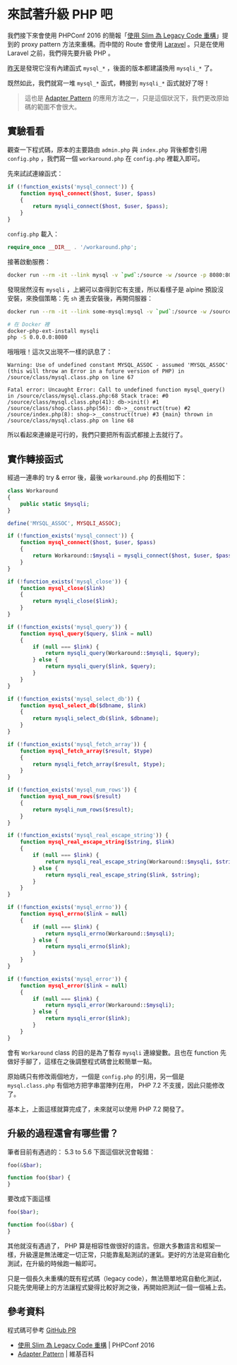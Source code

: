 # 來試著升級 PHP 吧

我們接下來會使用 PHPConf 2016 的簡報「[使用 Slim 為 Legacy Code 重構][]」提到的 proxy pattern 方法來重構。而中間的 Route 會使用 [Laravel][] 。只是在使用 Laravel 之前，我們得先要升級 PHP 。

[昨天][Day 14]是發現它沒有內建函式 `mysql_*` ，後面的版本都建議換用 `mysqli_*` 了。

既然如此，我們就寫一堆 `mysql_*` 函式，轉接到 `mysqli_*` 函式就好了呀！

> 這也是 [Adapter Pattern][] 的應用方法之一，只是這個狀況下，我們更改原始碼的範圍不會很大。

## 實驗看看

觀查一下程式碼，原本的主要路由 `admin.php` 與 `index.php` 背後都會引用 `config.php` ，我們寫一個 `workaround.php` 在 `config.php` 裡載入即可。

先來試試連線函式：

```php
if (!function_exists('mysql_connect')) {
    function mysql_connect($host, $user, $pass)
    {
        return mysqli_connect($host, $user, $pass);
    }
}
```

`config.php` 載入：

```php
require_once __DIR__ . '/workaround.php';
```

接著啟動服務：

```bash
docker run --rm -it --link mysql -v `pwd`:/source -w /source -p 8080:8080 php:7.2-alpine php -S 0.0.0.0:8080
```

發現居然沒有 `mysqli` ，上網可以查得到它有支援，所以看樣子是 alpine 預設沒安裝，來換個策略：先 `sh` 進去安裝後，再開伺服器：

```bash
docker run --rm -it --link some-mysql:mysql -v `pwd`:/source -w /source -p 8080:8080 php:7.2-alpine sh

# 在 Docker 裡
docker-php-ext-install mysqli
php -S 0.0.0.0:8080
```

哦哦哦！這次又出現不一樣的訊息了：

```
Warning: Use of undefined constant MYSQL_ASSOC - assumed 'MYSQL_ASSOC' (this will throw an Error in a future version of PHP) in /source/class/mysql.class.php on line 67

Fatal error: Uncaught Error: Call to undefined function mysql_query() in /source/class/mysql.class.php:68 Stack trace: #0 /source/class/mysql.class.php(41): db->init() #1 /source/class/shop.class.php(56): db->__construct(true) #2 /source/index.php(8): shop->__construct(true) #3 {main} thrown in /source/class/mysql.class.php on line 68
```

所以看起來連線是可行的，我們只要把所有函式都接上去就行了。

## 實作轉接函式

經過一連串的 try & error 後，最後 `workaround.php` 的長相如下：

```php
class Workaround
{
    public static $mysqli;
}

define('MYSQL_ASSOC', MYSQLI_ASSOC);

if (!function_exists('mysql_connect')) {
    function mysql_connect($host, $user, $pass)
    {
        return Workaround::$mysqli = mysqli_connect($host, $user, $pass);
    }
}

if (!function_exists('mysql_close')) {
    function mysql_close($link)
    {
        return mysqli_close($link);
    }
}

if (!function_exists('mysql_query')) {
    function mysql_query($query, $link = null)
    {
        if (null === $link) {
            return mysqli_query(Workaround::$mysqli, $query);
        } else {
            return mysqli_query($link, $query);
        }
    }
}

if (!function_exists('mysql_select_db')) {
    function mysql_select_db($dbname, $link)
    {
        return mysqli_select_db($link, $dbname);
    }
}

if (!function_exists('mysql_fetch_array')) {
    function mysql_fetch_array($result, $type)
    {
        return mysqli_fetch_array($result, $type);
    }
}

if (!function_exists('mysql_num_rows')) {
    function mysql_num_rows($result)
    {
        return mysqli_num_rows($result);
    }
}

if (!function_exists('mysql_real_escape_string')) {
    function mysql_real_escape_string($string, $link)
    {
        if (null === $link) {
            return mysqli_real_escape_string(Workaround::$mysqli, $string);
        } else {
            return mysqli_real_escape_string($link, $string);
        }
    }
}

if (!function_exists('mysql_errno')) {
    function mysql_errno($link = null)
    {
        if (null === $link) {
            return mysqli_errno(Workaround::$mysqli);
        } else {
            return mysqli_errno($link);
        }
    }
}

if (!function_exists('mysql_error')) {
    function mysql_error($link = null)
    {
        if (null === $link) {
            return mysqli_error(Workaround::$mysqli);
        } else {
            return mysqli_error($link);
        }
    }
}
```

會有 `Workaround` class 的目的是為了暫存 `mysqli` 連線變數。且也在 function 先做好手腳了，這樣在之後調整程式碼會比較簡單一點。

原始碼只有修改兩個地方，一個是 `config.php` 的引用，另一個是 `mysql.class.php` 有個地方把字串當陣列在用， PHP 7.2 不支援，因此只能修改了。

基本上，上面這樣就算完成了，未來就可以使用 PHP 7.2 開發了。

## 升級的過程還會有哪些雷？

筆者目前有遇過的： 5.3 to 5.6 下面這個狀況會報錯：

```php
foo(&$bar);

function foo($bar) {
}
```

要改成下面這樣

```php
foo($bar);

function foo(&$bar) {
}
```

其他就沒有遇過了， PHP 算是相容性做很好的語言。但跟大多數語言和框架一樣，升級還是無法確定一切正常，只能靠亂點測試的運氣。更好的方法是寫自動化測試，在升級的時候跑一輪即可。

只是一個長久未重構的既有程式碼（legacy code），無法簡單地寫自動化測試，只能先使用硬上的方法讓程式變得比較好測之後，再開始把測試一個一個補上去。

## 參考資料

程式碼可參考 [GitHub PR](https://github.com/MilesChou/book-refactoring-30-days/pull/2/files)

* [使用 Slim 為 Legacy Code 重構][] | PHPConf 2016
* [Adapter Pattern][] | 維基百科

[Adapter Pattern]: https://en.wikipedia.org/wiki/Adapter_pattern
[Laravel]: https://laravel.com/
[使用 Slim 為 Legacy Code 重構]: https://docs.google.com/presentation/d/1k8YKDHQb6cO_zOWdo0JW3-JP7Z5TjTSl9h_n1ItYMp4/edit
[Day 14]: /docs/day14.md
